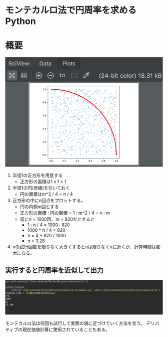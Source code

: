 # モンテカルロ法で円周率を求めるPython

# 概要

![](./img/2.png)

1. 半径1の正方形を用意する
    * 正方形の面積は1 x 1 = 1
1. 半径1の円(赤線)を引いておく
    * 円の面積はπr^2 / 4 = π / 4
1. 正方形の中にn回点をプロットする。
    * 円の内側m回とする
    * 正方形の面積 : 円の面積 = 1 : πr^2 / 4 = n : m
    * 仮にn = 1000回、m = 820だとすると
        * 1 : π / 4 = 1000 : 820
        * 1000 * π / 4 = 820
        * π = 4 * 820 / 1000
        * π = 3.28
1. nの試行回数を限りなく大きくするとπは限りなくπに近くが、計算時間は膨大になる。

## 実行すると円周率を近似して出力
![](./img/1.png)

モンテカルロ法は何回も試行して実際の値に近づけていく方法を言う。
デリバティブの現在価値計算に使用されていることもある。

